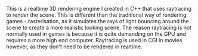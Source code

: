 This is a realtime 3D rendering engine I created in C++ that uses raytracing to render the scene. This is different than the traditional way of rendering games - rasterisation, as it simulates the rays of light bouncing around the scene to create a more realistic looking scene. The reason raytracing is not normally used in games is because it is quite demanding on the GPU and requires a more high end computer. Raytracing is used in CGI in movies however, as they don't need to be rendered in realtime.
